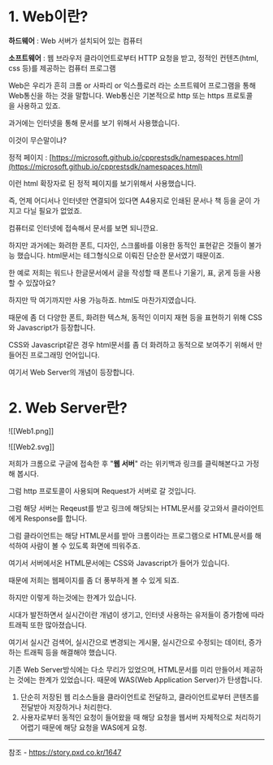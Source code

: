 # 1. Web이란?

  
**하드웨어** : Web 서버가 설치되어 있는 컴퓨터

**소프트웨어** : 웹 브라우저 클라이언트로부터 HTTP 요청을 받고, 정적인 컨텐츠(html, css 등)를 제공하는 컴퓨터 프로그램

Web은 우리가 흔히 크롬 or 사파리 or 익스플로러 라는 소프트웨어 프로그램을 통해 Web통신을 하는 것을 말합니다.
Web통신은 기본적으로 http 또는 https 프로토콜을 사용하고 있죠.

과거에는 인터넷을 통해 문서를 보기 위해서 사용했습니다.

이것이 무슨말이냐?  

정적 페이지 : [https://microsoft.github.io/cpprestsdk/namespaces.html](https://microsoft.github.io/cpprestsdk/namespaces.html)


이런 html 확장자로 된 정적 페이지를 보기위해서 사용했습니다.


즉, 언제 어디서나 인터넷만 연결되어 있다면 A4용지로 인쇄된 문서나 책 등을 굳이 가지고 다닐 필요가 없었죠.

컴퓨터로 인터넷에 접속해서 문서를 보면 되니깐요.


하지만 과거에는 화려한 폰트, 디자인, 스크롤바를 이용한 동적인 표현같은 것들이 불가능 했습니다.
html문서는 테그형식으로 이뤄진 단순한 문서였기 때문이죠. 

한 예로 저희는 워드나 한글문서에서 글을 작성할 때 폰트나 기울기, 표, 굵게 등을 사용할 수 있잖아요?

하지만 딱 여기까지만 사용 가능하죠. html도 마찬가지였습니다. 

때문에 좀 더 다양한 폰트, 화려한 텍스쳐, 동적인 이미지 재현 등을 표현하기 위해 CSS와 Javascript가 등장합니다.

CSS와 Javascript같은 경우 html문서를 좀 더 화려하고 동적으로 보여주기 위해서 만들어진 프로그래밍 언어입니다.

여기서 Web Server의 개념이 등장합니다.

# 2. Web Server란?


![[Web1.png]]



![[Web2.svg]]



저희가 크롬으로 구글에 접속한 후 "**웹 서버**" 라는 위키백과 링크를 클릭해본다고 가정해 봅시다.

그럼 http 프로토콜이 사용되며 Request가 서버로 갈 것입니다.

그럼 해당 서버는 Reqeust를 받고 링크에 해당되는 HTML문서를 갖고와서 클라이언트에게 Response를 합니다.

그럼 클라이언트는 해당 HTML문서를 받아 크롬이라는 프로그램으로 HTML문서를 해석하여 사람이 볼 수 있도록 화면에 띄워주죠.

여기서 서버에서온 HTML문서에는 CSS와 Javascript가 들어가 있습니다.

때문에 저희는 웹페이지를 좀 더 풍부하게 볼 수 있게 되죠.

하지만 이렇게 하는것에는 한계가 있습니다. 

시대가 발전하면서 실시간이란 개념이 생기고, 인터넷 사용하는 유저들이 증가함에 따라 트래픽 또한 많아졌습니다.

여기서 실시간 검색어, 실시간으로 변경되는 게시물, 실시간으로 수정되는 데이터, 증가하는 트래픽 등을 해결해야 했습니다.

기존 Web Server방식에는 다소 무리가 있었으며, HTML문서를 미리 만들어서 제공하는 것에는 한계가 있었습니다.
때문에 WAS(Web Application Server)가 탄생합니다.


1. 단순히 저장된 웹 리소스들을 클라이언트로 전달하고, 클라이언트로부터 콘텐츠를 전달받아 저장하거나 처리한다.
2. 사용자로부터 동적인 요청이 들어왔을 때 해당 요청을 웹서버 자체적으로 처리하기 어렵기 때문에 해당 요청을 WAS에게 요청.


---
참조 - https://story.pxd.co.kr/1647

